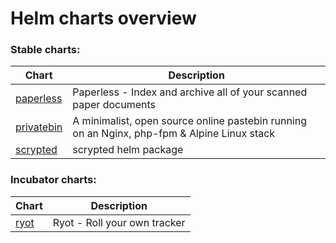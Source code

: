 # Helm charts overview
### Stable charts:
| Chart | Description |
| ----- | ----------- |
| [paperless](stable/paperless) | Paperless - Index and archive all of your scanned paper documents |
| [privatebin](stable/privatebin) | A minimalist, open source online pastebin running on an Nginx, php-fpm & Alpine Linux stack |
| [scrypted](stable/scrypted) | scrypted helm package |
### Incubator charts:
| Chart | Description |
| ----- | ----------- |
| [ryot](incubator/ryot) | Ryot - Roll your own tracker |
